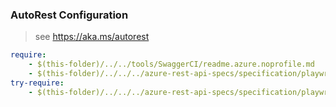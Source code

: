 ### AutoRest Configuration
> see https://aka.ms/autorest

``` yaml
require:
    - $(this-folder)/../../tools/SwaggerCI/readme.azure.noprofile.md
    - $(this-folder)/../../../azure-rest-api-specs/specification/playwrighttesting/resource-manager/readme.md
try-require:
    - $(this-folder)/../../../azure-rest-api-specs/specification/playwrighttesting/resource-manager/readme.powershell.md
```
